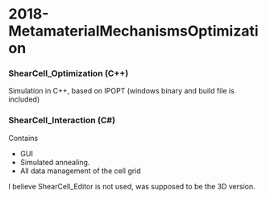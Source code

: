 # 2018-MetamaterialMechanismsOptimization

### ShearCell_Optimization (C++)
Simulation in C++, based on IPOPT (windows binary and build file is included)

### ShearCell_Interaction (C#)
Contains 
- GUI
- Simulated annealing.
- All data management of the cell grid

I believe ShearCell_Editor is not used, was supposed to be the 3D version.
